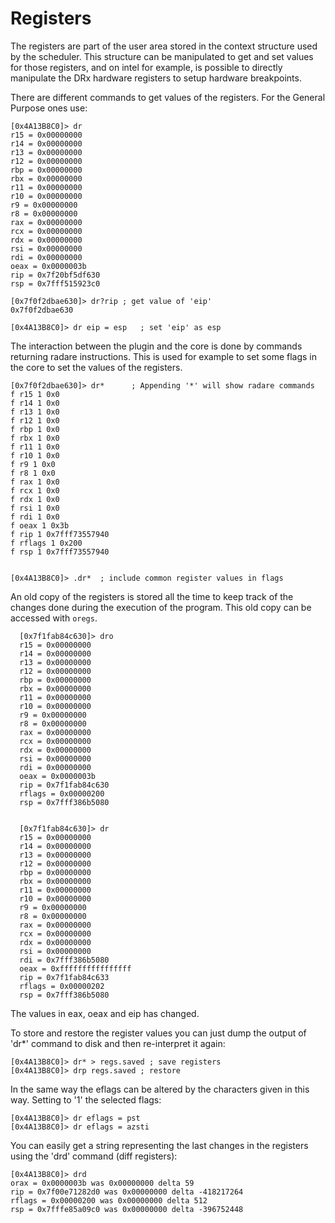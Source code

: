 # Registers

The registers are part of the user area stored in the context structure used by the scheduler. This structure can be manipulated to get and set values for those registers, and on intel for example, is possible to directly manipulate the DRx hardware registers to setup hardware breakpoints.

There are different commands to get values of the registers. For the General Purpose ones use:

    [0x4A13B8C0]> dr
    r15 = 0x00000000
    r14 = 0x00000000
    r13 = 0x00000000
    r12 = 0x00000000
    rbp = 0x00000000
    rbx = 0x00000000
    r11 = 0x00000000
    r10 = 0x00000000
    r9 = 0x00000000
    r8 = 0x00000000
    rax = 0x00000000
    rcx = 0x00000000
    rdx = 0x00000000
    rsi = 0x00000000
    rdi = 0x00000000
    oeax = 0x0000003b
    rip = 0x7f20bf5df630
    rsp = 0x7fff515923c0

    [0x7f0f2dbae630]> dr?rip ; get value of 'eip'
    0x7f0f2dbae630

    [0x4A13B8C0]> dr eip = esp   ; set 'eip' as esp
    
    
The interaction between the plugin and the core is done by commands returning radare instructions. This is used for example to set some flags in the core to set the values of the registers.

    [0x7f0f2dbae630]> dr*      ; Appending '*' will show radare commands
    f r15 1 0x0
    f r14 1 0x0
    f r13 1 0x0
    f r12 1 0x0
    f rbp 1 0x0
    f rbx 1 0x0
    f r11 1 0x0
    f r10 1 0x0
    f r9 1 0x0
    f r8 1 0x0
    f rax 1 0x0
    f rcx 1 0x0
    f rdx 1 0x0
    f rsi 1 0x0
    f rdi 1 0x0
    f oeax 1 0x3b
    f rip 1 0x7fff73557940
    f rflags 1 0x200
    f rsp 1 0x7fff73557940


    [0x4A13B8C0]> .dr*  ; include common register values in flags

An old copy of the registers is stored all the time to keep track of the changes done during the execution of the program. This old copy can be accessed with `oregs`.

      [0x7f1fab84c630]> dro
      r15 = 0x00000000
      r14 = 0x00000000
      r13 = 0x00000000
      r12 = 0x00000000
      rbp = 0x00000000
      rbx = 0x00000000
      r11 = 0x00000000
      r10 = 0x00000000
      r9 = 0x00000000
      r8 = 0x00000000
      rax = 0x00000000
      rcx = 0x00000000
      rdx = 0x00000000
      rsi = 0x00000000
      rdi = 0x00000000
      oeax = 0x0000003b
      rip = 0x7f1fab84c630
      rflags = 0x00000200
      rsp = 0x7fff386b5080


      [0x7f1fab84c630]> dr
      r15 = 0x00000000
      r14 = 0x00000000
      r13 = 0x00000000
      r12 = 0x00000000
      rbp = 0x00000000
      rbx = 0x00000000
      r11 = 0x00000000
      r10 = 0x00000000
      r9 = 0x00000000
      r8 = 0x00000000
      rax = 0x00000000
      rcx = 0x00000000
      rdx = 0x00000000
      rsi = 0x00000000
      rdi = 0x7fff386b5080
      oeax = 0xffffffffffffffff
      rip = 0x7f1fab84c633
      rflags = 0x00000202
      rsp = 0x7fff386b5080

The values in eax, oeax and eip has changed.

To store and restore the register values you can just dump the output of 'dr*' command to disk and then re-interpret it again:


    [0x4A13B8C0]> dr* > regs.saved ; save registers
    [0x4A13B8C0]> drp regs.saved ; restore


In the same way the eflags can be altered by the characters given in this way. Setting to '1' the selected flags:

    [0x4A13B8C0]> dr eflags = pst
    [0x4A13B8C0]> dr eflags = azsti

You can easily get a string representing the last changes in the registers using the 'drd' command (diff registers):

    [0x4A13B8C0]> drd
    orax = 0x0000003b was 0x00000000 delta 59
    rip = 0x7f00e71282d0 was 0x00000000 delta -418217264
    rflags = 0x00000200 was 0x00000000 delta 512
    rsp = 0x7fffe85a09c0 was 0x00000000 delta -396752448